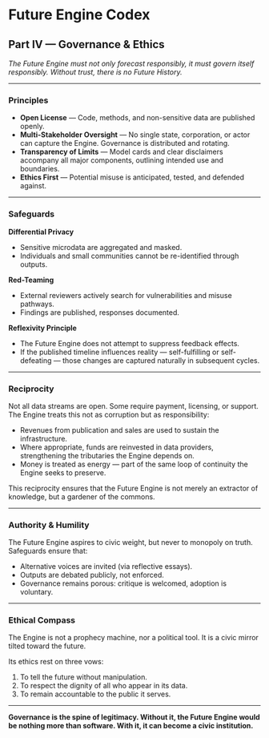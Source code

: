 # Future Engine Codex  
## Part IV — Governance & Ethics  

*The Future Engine must not only forecast responsibly, it must govern itself responsibly. Without trust, there is no Future History.*

---

### Principles  

* **Open License** — Code, methods, and non-sensitive data are published openly.  
* **Multi-Stakeholder Oversight** — No single state, corporation, or actor can capture the Engine. Governance is distributed and rotating.  
* **Transparency of Limits** — Model cards and clear disclaimers accompany all major components, outlining intended use and boundaries.  
* **Ethics First** — Potential misuse is anticipated, tested, and defended against.  

---

### Safeguards  

**Differential Privacy**  
* Sensitive microdata are aggregated and masked.  
* Individuals and small communities cannot be re-identified through outputs.  

**Red-Teaming**  
* External reviewers actively search for vulnerabilities and misuse pathways.  
* Findings are published, responses documented.  

**Reflexivity Principle**  
* The Future Engine does not attempt to suppress feedback effects.  
* If the published timeline influences reality — self-fulfilling or self-defeating — those changes are captured naturally in subsequent cycles.  

---

### Reciprocity  

Not all data streams are open. Some require payment, licensing, or support. The Engine treats this not as corruption but as responsibility:  

* Revenues from publication and sales are used to sustain the infrastructure.  
* Where appropriate, funds are reinvested in data providers, strengthening the tributaries the Engine depends on.  
* Money is treated as energy — part of the same loop of continuity the Engine seeks to preserve.  

This reciprocity ensures that the Future Engine is not merely an extractor of knowledge, but a gardener of the commons.  

---

### Authority & Humility  

The Future Engine aspires to civic weight, but never to monopoly on truth. Safeguards ensure that:  

* Alternative voices are invited (via reflective essays).  
* Outputs are debated publicly, not enforced.  
* Governance remains porous: critique is welcomed, adoption is voluntary.  

---

### Ethical Compass  

The Engine is not a prophecy machine, nor a political tool. It is a civic mirror tilted toward the future.  

Its ethics rest on three vows:  
1. To tell the future without manipulation.  
2. To respect the dignity of all who appear in its data.  
3. To remain accountable to the public it serves.  

---

**Governance is the spine of legitimacy. Without it, the Future Engine would be nothing more than software. With it, it can become a civic institution.**
